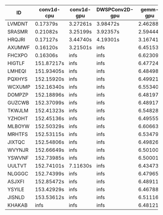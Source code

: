 |ID|conv1d-cpu|conv1d-gpu|DWSPConv2D-gpu|gemm-gpu|avg|
|-|-|-|-|-|-|
|LVMDNT|0.17379s|3.27261s|3.98472s|2.46288s|2.47350s|
|SRASMR|0.21082s|3.25199s|3.92357s|2.59444s|2.49520s|
|HRQJRI|0.17127s|3.44740s|4.19301s|3.16741s|2.74477s|
|AXUMWF|0.16120s|3.21501s|infs|6.45153s|infs|
|FHCXPO|0.16306s|infs|infs|6.62309s|infs|
|HIGTLF|151.87217s|infs|infs|6.47724s|infs|
|LMHEQI|151.93405s|infs|infs|6.48498s|infs|
|PQXHYS|152.15920s|infs|infs|6.49921s|infs|
|WCXUMP|152.16340s|infs|infs|6.55340s|infs|
|DOMPZP|152.18896s|infs|infs|6.48197s|infs|
|GUZCWB|152.37099s|infs|infs|6.48917s|infs|
|TKWJLM|152.41323s|infs|infs|6.54828s|infs|
|YZHOHT|152.45136s|infs|infs|6.49555s|infs|
|MLBOYW|152.50329s|infs|infs|6.60663s|infs|
|MRHTFS|152.53115s|infs|infs|6.53479s|infs|
|JIXTQC|152.54806s|infs|infs|6.49826s|infs|
|WVYNJR|152.66649s|infs|infs|6.50100s|infs|
|YSWVNF|152.73985s|infs|infs|6.50001s|infs|
|UULTVT|152.74101s|7.11630s|infs|6.43473s|infs|
|NLGGGC|152.74399s|infs|infs|6.47965s|infs|
|ASJXFI|152.85472s|infs|infs|6.48911s|infs|
|YSYILE|153.42929s|infs|infs|6.46788s|infs|
|JISNLD|153.53612s|infs|infs|6.51116s|infs|
|KHAKAB|infs|infs|infs|6.48121s|infs|
